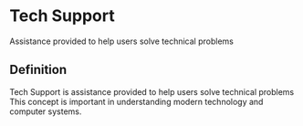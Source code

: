 # Tech Support

Assistance provided to help users solve technical problems

## Definition
Tech Support is assistance provided to help users solve technical problems This concept is important in understanding modern technology and computer systems.
